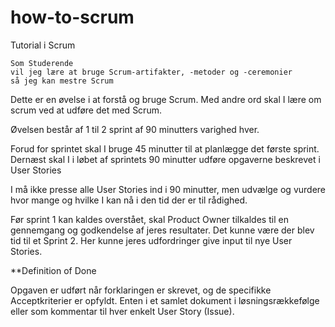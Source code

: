 # how-to-scrum
Tutorial i Scrum 

	Som Studerende
	vil jeg lære at bruge Scrum-artifakter, -metoder og -ceremonier
	så jeg kan mestre Scrum

Dette er en øvelse i at forstå og bruge Scrum. Med andre ord skal I lære om scrum ved at udføre det med Scrum.

Øvelsen består af 1 til 2 sprint af 90 minutters varighed hver.

Forud for sprintet skal I bruge 45 minutter til at planlægge det første sprint.
Dernæst skal I i løbet af sprintets 90 minutter udføre opgaverne beskrevet i User Stories

I må ikke presse alle User Stories ind i 90 minutter, men udvælge og vurdere hvor mange og hvilke I kan nå i den tid der er til rådighed.

Før sprint 1 kan kaldes overstået, skal Product Owner tilkaldes til en gennemgang og godkendelse af jeres resultater. Det kunne være der blev tid til et Sprint 2. Her kunne jeres udfordringer give input til nye User Stories.

**Definition of Done

Opgaven er udført når forklaringen er skrevet, og de specifikke Acceptkriterier er opfyldt. Enten i et samlet dokument i løsningsrækkefølge eller som kommentar til hver enkelt User Story (Issue).
